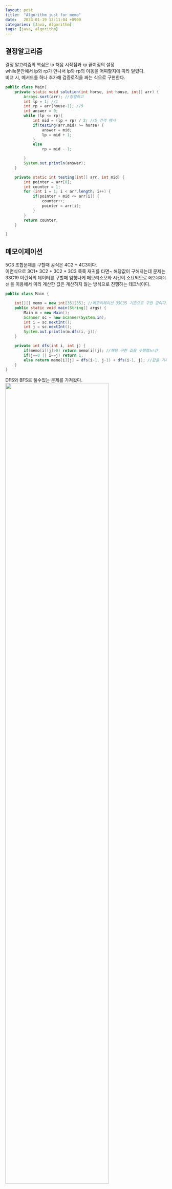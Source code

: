 ```yaml
---
layout: post
title:  "Algorithm just for memo"
date:   2023-01-19 13:11:04 +0900
categories: [Java, Algorithm]
tags: [java, algorithm]
---
```


## 결정알고리즘

결정 알고리즘의 핵심은 lp 처음 시작점과 rp 끝지점의 설정  
while문안에서 lp와 rp가 만나서 lp와 rp의 이동을 어찌할지에 따라 달렸다.  
비교 시, 메서드를 하나 추가해 검증로직을 짜는 식으로 구현한다.  

```java
public class Main{
    private static void solution(int horse, int house, int[] arr) {
        Arrays.sort(arr); //정렬하고
        int lp = 1; //1
        int rp = arr[house-1]; //9
        int answer = 0;
        while (lp <= rp){
            int mid = (lp + rp) / 2; //5 간격 예시
            if(testing(arr,mid) >= horse) {
                answer = mid;
                lp = mid + 1;
            }
            else
                rp = mid - 1;

        }
        System.out.println(answer);
    }

    private static int testing(int[] arr, int mid) {
        int pointer = arr[0];
        int counter = 1;
        for (int i = 1; i < arr.length; i++) {
            if(pointer + mid <= arr[i]) {
                counter++;
                pointer = arr[i];
            }
        }
        return counter;
    }

}
```

## 메모이제이션
5C3 조합문제를 구할때 공식은 4C2 + 4C3이다.  
이런식으로 3C1+ 3C2 + 3C2 + 3C3 쭉쭉 재귀를 타면~ 해당값이 구해지는데 문제는 33C19 이런식의 데이터를 구할때 엄청나게 메모리소모와 시간이 소요되므로 `메모이제이션` 을 이용해서 미리 계산한 값은 계산하지 않는 방식으로 진행하는 테크닉이다.
```java
public class Main {

    int[][] memo = new int[35][35]; //메모이제이션 35C35 기준으로 구한 값이다.
    public static void main(String[] args) {
        Main m = new Main();
        Scanner sc = new Scanner(System.in);
        int i = sc.nextInt();
        int j = sc.nextInt();
        System.out.println(m.dfs(i, j));
    }

    private int dfs(int i, int j) {
        if(memo[i][j]>0) return memo[i][j]; //해당 구한 값을 수행했느냐?
        if(j==0 || i==j) return 1;
        else return memo[i][j] = dfs(i-1, j-1) + dfs(i-1, j); //값을 기록하고 리턴하는 방법
    }
}
```
DFS와 BFS로 풀수있는 문제를 가져왔다.
<img src="https://github.com/msKim92/msKim92.github.io/blob/main/images/java/%EC%84%AC%EB%82%98%EB%9D%BC.png?raw=true" width = 80%>

##공통적인 특징
```java
public class Main{
    
    static int[] px = {-1, -1, 0, 1, 1, 1, 0, -1};
    static int[] py = {0, -1, -1, -1, 0, 1, 1, 1};

    static int[][] maze;

    public static void main(String[] args) {
        Scanner sc = new Scanner(System.in);
        int num = sc.nextInt();
        maze = new int[num][num];

        for (int i = 0; i < num; i++) {
            for (int j = 0; j < num; j++) {
                maze[i][j] = sc.nextInt();
            }
        }
        int answer = 0;
        for (int i = 0; i < num; i++) {
            for (int j = 0; j < num; j++) {
                if(maze[i][j] == 1) {
                    dfs(i, j); // dfs로 풀때
                    bfs(i,j); // bfs로 풀때
                    answer++;
                }
            }
        }
        System.out.println(Arrays.deepToString(maze));
        System.out.println(answer);

  static class Point{
        int x;
        int y;

        public Point(int x, int y) {
            this.x = x;
            this.y = y;
        }
    }
}
```
## BFS
최단거리, 최소00 을 구할떄 자주 사용하는 기법  
`Queue를 쓰는게 포인트`
```java

    public static void bfs(int x, int y) {
        Queue<Point> que = new LinkedList<>();
        que.add(new Point(x,y));
        maze[x][y] = 0;
        while (!que.isEmpty()) {
            Point tmp = que.poll();
            for (int i = 0; i < px.length; i++) {
                int nx = tmp.x + px[i];
                int ny = tmp.y + py[i];

                if(nx >=0 && ny >= 0 && nx< maze.length && ny < maze.length && maze[nx][ny] == 1) {
                       maze[nx][ny] = 0;
                        que.add(new Point(nx, ny));
                }


            }
        }
    }
```

## DFS
총 거리수, 가는방법수 모든 경우의수를 따질떄 유리  
`재귀를 쓰는게 포인트`
```java
    public static void dfs(int x, int y) {
        maze[x][y] = 0;
        for (int i = 0; i < px.length; i++) {
            int nx = x + px[i];
            int ny = y + py[i];

            if(nx >=0 && ny >= 0 && nx< maze.length && ny < maze.length && maze[nx][ny] == 1)
                dfs(nx,ny);
        }
    }
```
